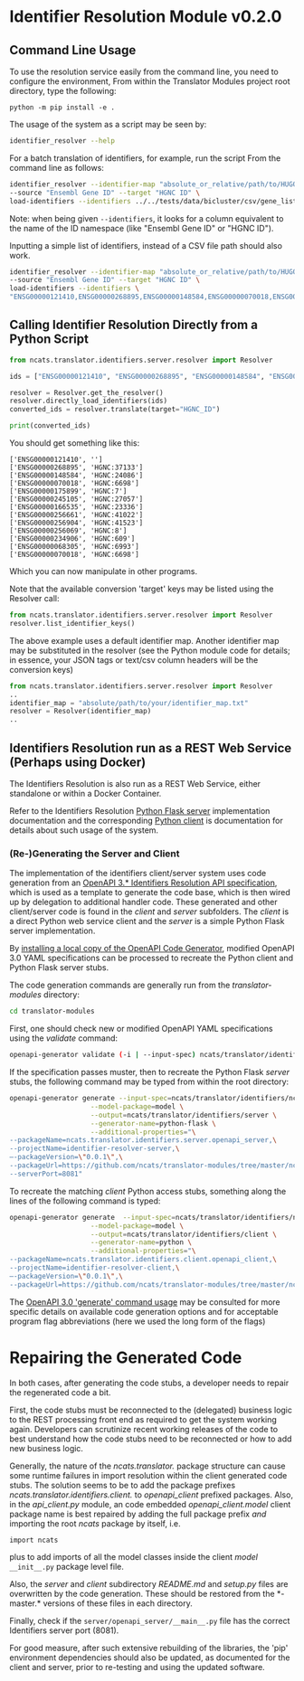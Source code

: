 # Identifier Resolution Module v0.2.0

## Command Line Usage

To use the resolution service easily from the command line, you need to configure the environment, From within the 
Translator Modules project root directory, type the following:

```  
python -m pip install -e .
```

The usage of the  system as a script may be seen by:

```bash
identifier_resolver --help
```


For a batch translation of identifiers, for example, run the  script From the command line as follows:

```bash
identifier_resolver --identifier-map "absolute_or_relative/path/to/HUGO_geneids_download_v2.txt" \
--source "Ensembl Gene ID" --target "HGNC ID" \
load-identifiers --identifiers ../../tests/data/bicluster/csv/gene_list.csv   translate
```

Note: when being given `--identifiers`, it looks for a column equivalent to the name of the ID namespace 
(like "Ensembl Gene ID" or "HGNC ID").

Inputting a simple list of identifiers, instead of a CSV file path should also work.

```bash
identifier_resolver --identifier-map "absolute_or_relative/path/to/HUGO_geneids_download_v2.txt" \
--source "Ensembl Gene ID" --target "HGNC ID" \
load-identifiers --identifiers \
"ENSG00000121410,ENSG00000268895,ENSG00000148584,ENSG00000070018,ENSG00000175899,ENSG00000245105" translate
```

## Calling Identifier Resolution Directly from a Python Script

```python
from ncats.translator.identifiers.server.resolver import Resolver

ids = ["ENSG00000121410", "ENSG00000268895", "ENSG00000148584", "ENSG00000070018", "ENSG00000175899", "ENSG00000245105"]

resolver = Resolver.get_the_resolver()
resolver.directly_load_identifiers(ids)
converted_ids = resolver.translate(target="HGNC_ID")

print(converted_ids)
```

You should get something like this:

```
['ENSG00000121410', '']
['ENSG00000268895', 'HGNC:37133']
['ENSG00000148584', 'HGNC:24086']
['ENSG00000070018', 'HGNC:6698']
['ENSG00000175899', 'HGNC:7']
['ENSG00000245105', 'HGNC:27057']
['ENSG00000166535', 'HGNC:23336']
['ENSG00000256661', 'HGNC:41022']
['ENSG00000256904', 'HGNC:41523']
['ENSG00000256069', 'HGNC:8']
['ENSG00000234906', 'HGNC:609']
['ENSG00000068305', 'HGNC:6993']
['ENSG00000070018', 'HGNC:6698']
```

Which you can now manipulate in other programs.

Note that the available conversion 'target' keys may be listed using the Resolver call:

```python
from ncats.translator.identifiers.server.resolver import Resolver
resolver.list_identifier_keys()
```

The above example uses a default identifier map. Another identifier map may be substituted in the resolver (see the 
Python module code for details; in essence, your JSON tags or text/csv column  headers will be the conversion keys)

```python
from ncats.translator.identifiers.server.resolver import Resolver
..
identifier_map = "absolute/path/to/your/identifier_map.txt"
resolver = Resolver(identifier_map)
..
```

## Identifiers Resolution run as a REST Web Service (Perhaps using Docker)

The Identifiers Resolution is also run as a REST Web Service, either standalone or within a Docker Container.

Refer to the Identifiers Resolution
 [Python Flask server](./server)
 implementation documentation and the corresponding
[Python client](./client) is
 documentation for details about such usage of the system.  

### (Re-)Generating the Server and Client
 
The implementation of the identifiers client/server system uses code generation from an 
 [OpenAPI 3.* Identifiers Resolution API specification](./ncats_translator_module_identifiers_api.yaml), 
 which is used as a template to generate the code base, which is then wired up by delegation to additional
 handler code.  These generated and other client/server code is found in the *client* and  *server* subfolders. 
 The *client* is a direct Python web service client and the *server* is a simple Python Flask server implementation.

By [installing a local copy of the OpenAPI Code Generator](https://openapi-generator.tech/docs/installation), 
modified OpenAPI 3.0 YAML specifications can be processed to recreate the Python client and Python Flask server stubs.

The code generation commands are generally run from the *translator-modules* directory:

```bash
cd translator-modules
```

First, one should check new or modified OpenAPI YAML specifications using the _validate_ command:

```bash
openapi-generator validate (-i | --input-spec) ncats/translator/identifiers/ncats_translator_module_identifiers_api.yaml
```

If the specification passes muster, then to recreate the Python Flask *server* stubs, the following command may 
be typed from within the root directory:

```bash
openapi-generator generate --input-spec=ncats/translator/identifiers/ncats_translator_module_identifiers_api.yaml \
                    --model-package=model \
                    --output=ncats/translator/identifiers/server \
                    --generator-name=python-flask \
                    --additional-properties="\
--packageName=ncats.translator.identifiers.server.openapi_server,\
--projectName=identifier-resolver-server,\
—-packageVersion=\"0.0.1\",\
--packageUrl=https://github.com/ncats/translator-modules/tree/master/ncats/translator/identifiers/server,\
--serverPort=8081"
```

To recreate the matching *client* Python access stubs, something along the lines of the following command is typed:

```bash
openapi-generator generate  --input-spec=ncats/translator/identifiers/ncats_translator_module_identifiers_api.yaml \
                    --model-package=model \
                    --output=ncats/translator/identifiers/client \
                    --generator-name=python \
                    --additional-properties="\
--packageName=ncats.translator.identifiers.client.openapi_client,\
--projectName=identifier-resolver-client,\
—-packageVersion=\"0.0.1\",\
--packageUrl=https://github.com/ncats/translator-modules/tree/master/ncats/translator/identifiers/client"
```

The [OpenAPI 3.0 'generate' command usage](https://openapi-generator.tech/docs/usage#generate) may be consulted
for more specific details on available code generation options and for acceptable program flag abbreviations (here we
used the long form of the flags)

# Repairing the Generated Code

In  both cases, after generating the code stubs, a developer needs to repair the regenerated code a bit.

First, the code stubs must be reconnected to the (delegated) business logic to 
the REST processing front end as required to get the system working again.  Developers can scrutinize recent working 
releases of the code to best understand how the code stubs need to be reconnected or how to add new business logic.

Generally, the nature of the *ncats.translator.* package structure can cause some runtime failures in import resolution 
within the client generated code stubs. The solution seems to be to add the package prefixes 
*ncats.translator.identifiers.client.* to *openapi_client* prefixed packages. Also,  in the  _api_client.py_ module, 
an code embedded *openapi_client.model*  client package name is best repaired by adding the full package prefix *and* 
importing the root *ncats* package by itself, i.e.

``` 
import ncats
```
plus to add imports of all the model classes inside the client *model* ```__init__.py```  package level file.

Also, the *server* and *client* subdirectory _README.md_ and _setup.py_ files are overwritten by the code generation. 
These should be restored from the \*-master.\* versions of these files in each directory.
 
Finally, check if the `server/openapi_server/__main__.py` file has the correct Identifiers server port (8081).

For good measure, after such extensive rebuilding of the libraries, the 'pip' environment dependencies should also 
be updated, as documented for the client and server, prior to re-testing and using the updated software.
